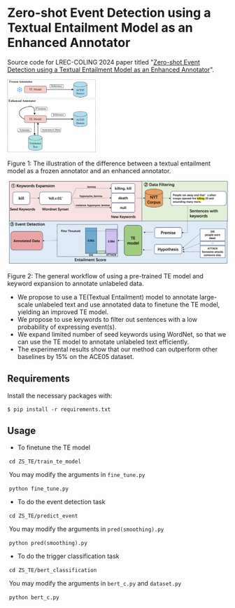 # Zero-shot Event Detection using a Textual Entailment Model as an Enhanced Annotator

Source code for LREC-COLING 2024 paper titled "[Zero-shot Event Detection using a Textual Entailment Model as an Enhanced Annotator]()".

<img src="./concept_figure.png" width="40%"/>

Figure 1: The illustration of the difference between a textual entailment model as a frozen annotator and an enhanced annotator.

![](./workflow.png)

Figure 2: The general workflow of using a pre-trained TE model and keyword expansion to annotate unlabeled data.

- We propose to use a TE(Textual Entailment) model to annotate large-scale unlabeled text and use annotated data to finetune the TE model, yielding an improved TE model.
- We propose to use keywords to filter out sentences with a low probability of expressing event(s).
- We expand limited number of seed keywords using WordNet, so that we can use the TE model to annotate unlabeled text efficiently.  
- The experimental results show that our method can outperform other baselines by 15% on the ACE05 dataset.

## Requirements
Install the necessary packages with: 
```
$ pip install -r requirements.txt
```

## Usage

- To finetune the TE model 

​	```cd ZS_TE/train_te_model```

​	You may modify the  arguments in ```fine_tune.py```

​	```python fine_tune.py```

- To do the event detection task

​	```cd ZS_TE/predict_event```

​	You may modify the  arguments in ```pred(smoothing).py```

​	```python pred(smoothing).py```

- To do the trigger classification task

​	```cd ZS_TE/bert_classification```

​	You may modify the  arguments in ```bert_c.py``` and  ```dataset.py```

​	```python bert_c.py```
